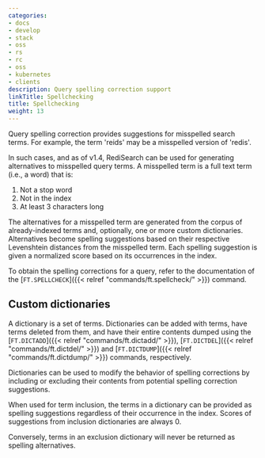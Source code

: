 ```yaml
---
categories:
- docs
- develop
- stack
- oss
- rs
- rc
- oss
- kubernetes
- clients
description: Query spelling correction support
linkTitle: Spellchecking
title: Spellchecking
weight: 13
---
```


Query spelling correction provides suggestions for misspelled search terms. For example, the term 'reids' may be a misspelled version of 'redis'.

In such cases, and as of v1.4, RediSearch can be used for generating alternatives to misspelled query terms. A misspelled term is a full text term (i.e., a word) that is:

  1. Not a stop word
  2. Not in the index
  3. At least 3 characters long

The alternatives for a misspelled term are generated from the corpus of already-indexed terms and, optionally, one or more custom dictionaries. Alternatives become spelling suggestions based on their respective Levenshtein distances from the misspelled term. Each spelling suggestion is given a normalized score based on its occurrences in the index.

To obtain the spelling corrections for a query, refer to the documentation of the [`FT.SPELLCHECK`]({{< relref "commands/ft.spellcheck/" >}}) command.

## Custom dictionaries

A dictionary is a set of terms. Dictionaries can be added with terms, have terms deleted from them, and have their entire contents dumped using the [`FT.DICTADD`]({{< relref "commands/ft.dictadd/" >}}), [`FT.DICTDEL`]({{< relref "commands/ft.dictdel/" >}}) and [`FT.DICTDUMP`]({{< relref "commands/ft.dictdump/" >}}) commands, respectively.

Dictionaries can be used to modify the behavior of spelling corrections by including or excluding their contents from potential spelling correction suggestions.

When used for term inclusion, the terms in a dictionary can be provided as spelling suggestions regardless of their occurrence in the index. Scores of suggestions from inclusion dictionaries are always 0. 

Conversely, terms in an exclusion dictionary will never be returned as spelling alternatives.
